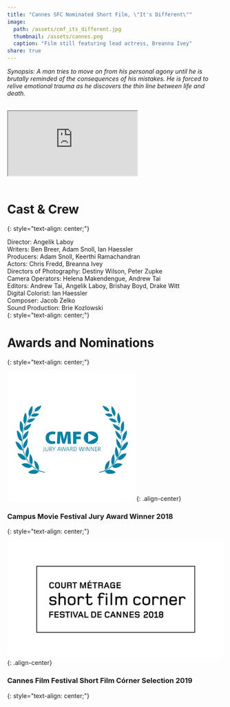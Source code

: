 ```yaml
---
title: "Cannes SFC Nominated Short Film, \"It's Different\""
image:
  path: /assets/cmf_its_different.jpg
  thumbnail: /assets/cannes.png
  caption: "Film still featuring lead actress, Breanna Ivey"
share: true
---
```


*Synopsis: A man tries to move on from his personal agony until he is brutally reminded of the consequences of his mistakes. He is forced to relive emotional trauma as he discovers the thin line between life and death.*

<br>

<!-- 16:9 aspect ratio -->
<div class="responsive-embed responsive-embed-16by9">
  <iframe class="responsive-embed-item" src="https://www.youtube.com/embed/uFYS3wb34yg"></iframe>
</div>

<br>

# Cast & Crew
{: style="text-align: center;"}

Director: Angelik Laboy<br>
Writers: Ben Breer, Adam Snoll, Ian Haessler<br>
Producers: Adam Snoll, Keerthi Ramachandran<br>
Actors: Chris Fredd, Breanna Ivey<br>
Directors of Photography: Destiny Wilson, Peter Zupke<br>
Camera Operators: Helena Makendengue, Andrew Tai<br>
Editors: Andrew Tai, Angelik Laboy, Brishay Boyd, Drake Witt<br>
Digital Colorist: Ian Haessler<br>
Composer: Jacob Zelko<br>
Sound Production: Brie Kozlowski<br>
{: style="text-align: center;"}

# Awards and Nominations
{: style="text-align: center;"}

![center-aligned-image](/assets/cmf_award.jpg){: .align-center}

### Campus Movie Festival Jury Award Winner 2018
{: style="text-align: center;"}

![center-aligned-image](/assets/cannes.png){: .align-center}

### Cannes Film Festival Short Film Córner Selection 2019
{: style="text-align: center;"}
